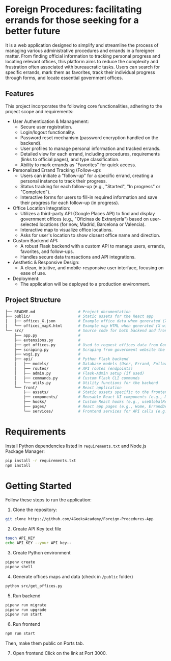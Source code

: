 # Foreign Procedures: facilitating errands for those seeking for a better future

It is a web application designed to simplify and streamline the process of managing various administrative procedures and errands in a foreigner matter. From finding official information to tracking personal progress and locating relevant offices, this platform aims to reduce the complexity and frustration often associated with bureaucratic tasks. Users can search for specific errands, mark them as favorites, track their individual progress through forms, and locate essential government offices.

## Features

This project incorporates the following core functionalities, adhering to the project scope and requirements:

- User Authentication & Management:
  - Secure user registration.
  - Login/logout functionality.
  - Password reset mechanism (password encryption handled on the backend).
  - User profiles to manage personal information and tracked errands.
  - Detailed view for each errand, including procedures, requirements (links to official pages), and type classification.
  - Ability to mark errands as "Favorites" for quick access.
- Personalized Errand Tracking (Follow-up):
  - Users can initiate a "follow-up" for a specific errand, creating a personal instance to track their progress.
  - Status tracking for each follow-up (e.g., "Started", "In progress" or "Completed").
  - Interactive forms for users to fill-in required information and save their progress for each follow-up (in progress).
- Office Location Integration:
  - Utilizes a third-party API (Google Places API) to find and display government offices (e.g., "Oficinas de Extranjería") based on user-selected locations (for now, Madrid, Barcelona or Valencia).
  - Interactive map to visualize office locations.
  - Asks for user's location to show closest office name and direction.
- Custom Backend API:
  - A robust Flask backend with a custom API to manage users, errands, favorites, and follow-ups.
  - Handles secure data transactions and API integrations.
- Aesthetic & Responsive Design:
  - A clean, intuitive, and mobile-responsive user interface, focusing on ease of use.
- Deployment:
  - The application will be deployed to a production environment.

## Project Structure

```bash
├── README.md                   # Project documentation
├── public/                     # Static assets for the React app
│   ├── offices_X.json          # Example office data when generated (X will be the city)
│   └── offices_mapX.html       # Example map HTML when generated (X will be the city)
└── src/                        # Source code for both backend and frontend
    ├── app.py                  #
    ├── extensions.py           #
    ├── get_offices.py          # Used to request offices data from Google Places API
    ├── scraping.py             # Scraping from government website the errand details
    ├── wsgi.py                 #
    ├── api/                    # Python Flask backend
    │   ├── models/             # Database models (User, Errand, Follow_up, etc.)
    │   ├── routes/             # API routes (endpoints)
    │   ├── admin.py            # Flask-Admin setup (if used)
    │   ├── commands.py         # Custom Flask CLI commands
    │   └── utils.py            # Utility functions for the backend
    └── front/                  # React application
        ├── assets/             # Static assets specific to the frontend
        ├── components/         # Reusable React UI components (e.g., MapViewer, forms)
        ├── hooks/              # Custom React hooks (e.g., useGlobalReducer, useFavorites)
        ├── pages/              # React app pages (e.g., Home, ErrandDetail, MyFollowUps)
        └── services/           # Frontend services for API calls (e.g., favoritesServices)
```

# Requirements

Install Python dependencies listed in `requirements.txt` and Node.js Package Manager:

```bash
pip install -r requirements.txt
npm install
```

# Getting Started

Follow these steps to run the application:

1. Clone the repository:

```bash
git clone https://github.com/4GeeksAcademy/Foreign-Procedures-App
```

2. Create API Key text file

```bash
touch API_KEY
echo API_KEY --your API key--
```

3. Create Python environment

```bash
pipenv create
pipenv shell
```

4. Generate offices maps and data (check in `/public` folder)

```bash
python src/get_offices.py
```

5. Run backend

```bash
pipenv run migrate
pipenv run upgrade
pipenv run start
```

6. Run frontend

```bash
npm run start
```

Then, make them public on Ports tab.

7. Open frontend
   Click on the link at Port 3000.
